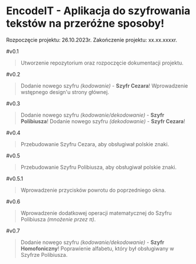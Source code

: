 # EncodeIT - Aplikacja do szyfrowania tekstów na przeróżne sposoby!

Rozpoczęcie projektu: 26.10.2023r.
Zakończenie projektu: xx.xx.xxxxr.

#v0.1
>Utworzenie repozytorium oraz rozpoczęcie dokumentacji projektu.

#v0.2
>Dodanie nowego szyfru *(kodowanie)* - **Szyfr Cezara**!
>Wprowadzenie wstępnego design'u strony głównej.

#v0.3
>Dodanie nowego szyfru *(kodowanie/dekodowanie)* - **Szyfr Polibiusza**!
>Dodanie nowego szyfru *(dekodowanie)* - **Szyfr Cezara**!

#v0.4
>Przebudowanie Szyfru Cezara, aby obsługiwał polskie znaki.

#v0.5
>Przebudowanie Szyfru Polibiusza, aby obsługiwał polskie znaki.

#v0.5.1
>Wprowadzenie przycisków powrotu do poprzedniego okna.

#v0.6
>Wprowadzenie dodatkowej operacji matematycznej do Szyfru Polibiusza *(mnożenie przez π)*.

#v0.7
>Dodanie nowego szyfru *(kodowanie/dekodowanie)* - **Szyfr Homofoniczny**!
>Poprawienie alfabetu, który był obsługiwany w Szyfrze Polibiusza.